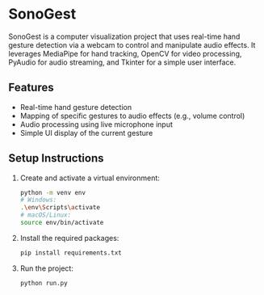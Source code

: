 # SonoGest

SonoGest is a computer visualization project that uses real-time hand gesture detection via a webcam to control and manipulate audio effects. It leverages MediaPipe for hand tracking, OpenCV for video processing, PyAudio for audio streaming, and Tkinter for a simple user interface.

## Features
- Real-time hand gesture detection
- Mapping of specific gestures to audio effects (e.g., volume control)
- Audio processing using live microphone input
- Simple UI display of the current gesture

## Setup Instructions
1. Create and activate a virtual environment:
    ```bash
    python -m venv env
    # Windows:
    .\env\Scripts\activate
    # macOS/Linux:
    source env/bin/activate
    ```
2. Install the required packages:
    ```bash
    pip install requirements.txt
    ```
3. Run the project:
    ```bash
    python run.py
    ```